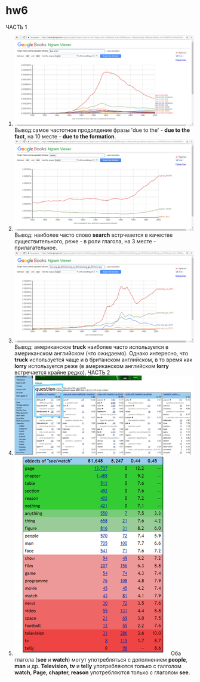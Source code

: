 # hw6
ЧАСТЬ 1
1. ![](https://github.com/lerakhorosheva/hw6/blob/master/1.png)
Вывод:самое частотное продолдение фразы 'due to the' - **due to the fact**, на 10 месте - **due to the formation**.
2. ![](https://github.com/lerakhorosheva/hw6/blob/master/2.png)
Вывод: наиболее часто слово **search** встрчеается в качестве существительного, реже - в роли глагола, на 3 месте - прилагательное. 
3. ![](https://github.com/lerakhorosheva/hw6/blob/master/3.png)
Вывод: американское **truck** наиболее часто используется в американском английском (что ожидаемо). Однако интересно, что **truck** используется чаще и в британском английском, в то время как **lorry** используется реже (в американском английском **lorry** встречается крайне редко). 
ЧАСТЬ 2
1. ![](https://github.com/lerakhorosheva/hw6/blob/master/4.jpg)
2. ![](https://github.com/lerakhorosheva/hw6/blob/master/5.png)
Оба глагола (**see** и **watch**) могут употребляться с дополнением **people**, **man** и др.
**Television, tv** и **telly** употребляются только с галголом **watch**, 
**Page, chapter, reason** употребляются только с глаголом **see**. 
